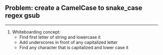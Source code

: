 ## Problem: create a CamelCase to snake_case regex gsub
---

1. Whiteboarding concept:
	* Find first letter of string and lowercase it
	* Add underscores in front of any capitalized letter
	* Find any character that is capitalized and lower case it
